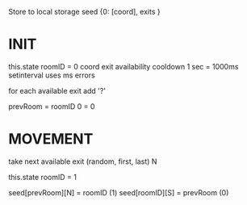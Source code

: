 Store to local storage seed {0: [coord], exits }

# INIT
this.state
  roomID = 0
  coord
  exit availability
  cooldown 1 sec = 1000ms setinterval uses ms
  errors

for each available exit add '?'

prevRoom = roomID
0        = 0

# MOVEMENT
take next available exit (random, first, last)
N

this.state
  roomID = 1

seed[prevRoom][N] = roomID (1)
seed[roomID][S] = prevRoom (0)